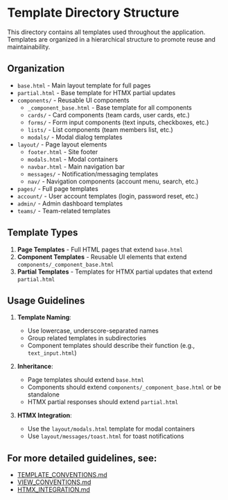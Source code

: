 # Template Directory Structure

This directory contains all templates used throughout the application. Templates are organized in a hierarchical structure to promote reuse and maintainability.

## Organization

- `base.html` - Main layout template for full pages
- `partial.html` - Base template for HTMX partial updates
- `components/` - Reusable UI components
  - `_component_base.html` - Base template for all components
  - `cards/` - Card components (team cards, user cards, etc.)
  - `forms/` - Form input components (text inputs, checkboxes, etc.)
  - `lists/` - List components (team members list, etc.)
  - `modals/` - Modal dialog templates
- `layout/` - Page layout elements
  - `footer.html` - Site footer
  - `modals.html` - Modal containers
  - `navbar.html` - Main navigation bar
  - `messages/` - Notification/messaging templates
  - `nav/` - Navigation components (account menu, search, etc.)
- `pages/` - Full page templates
- `account/` - User account templates (login, password reset, etc.)
- `admin/` - Admin dashboard templates
- `teams/` - Team-related templates

## Template Types

1. **Page Templates** - Full HTML pages that extend `base.html`
2. **Component Templates** - Reusable UI elements that extend `components/_component_base.html`
3. **Partial Templates** - Templates for HTMX partial updates that extend `partial.html`

## Usage Guidelines

1. **Template Naming**:
   - Use lowercase, underscore-separated names
   - Group related templates in subdirectories
   - Component templates should describe their function (e.g., `text_input.html`)

2. **Inheritance**:
   - Page templates should extend `base.html`
   - Components should extend `components/_component_base.html` or be standalone
   - HTMX partial responses should extend `partial.html`

3. **HTMX Integration**:
   - Use the `layout/modals.html` template for modal containers
   - Use `layout/messages/toast.html` for toast notifications

## For more detailed guidelines, see:

- [TEMPLATE_CONVENTIONS.md](/docs/TEMPLATE_CONVENTIONS.md)
- [VIEW_CONVENTIONS.md](/docs/VIEW_CONVENTIONS.md)
- [HTMX_INTEGRATION.md](/docs/HTMX_INTEGRATION.md)
